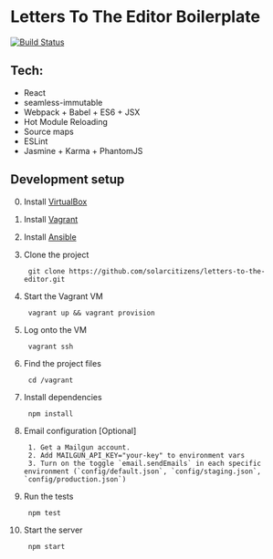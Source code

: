# Letters To The Editor Boilerplate

[![Build Status](https://snap-ci.com/solarcitizens/letters-to-the-editor/branch/master/build_image)](https://snap-ci.com/solarcitizens/letters-to-the-editor/branch/master)

## Tech:
  * React
  * seamless-immutable
  * Webpack + Babel + ES6 + JSX
  * Hot Module Reloading
  * Source maps
  * ESLint
  * Jasmine + Karma + PhantomJS

## Development setup

0. Install [VirtualBox](https://www.virtualbox.org/)
0. Install [Vagrant](https://www.vagrantup.com/downloads.html)
0. Install [Ansible](https://docs.ansible.com/ansible/intro_installation.html)
0. Clone the project

        git clone https://github.com/solarcitizens/letters-to-the-editor.git

0. Start the Vagrant VM

        vagrant up && vagrant provision

0. Log onto the VM

        vagrant ssh

0. Find the project files

        cd /vagrant

0. Install dependencies

        npm install

0. Email configuration [Optional]

        1. Get a Mailgun account.
        2. Add MAILGUN_API_KEY="your-key" to environment vars
        3. Turn on the toggle `email.sendEmails` in each specific environment (`config/default.json`, `config/staging.json`, `config/production.json`)

0. Run the tests

        npm test

0. Start the server

        npm start




